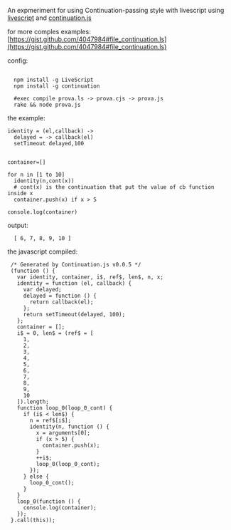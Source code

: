 An expmeriment for using Continuation-passing style with livescript using [livescript](http://livescript.net/) and [continuation.js](https://github.com/BYVoid/continuation)


for more comples examples: 
  [https://gist.github.com/4047984#file_continuation.ls](https://gist.github.com/4047984#file_continuation.ls)

config:

```
  
  npm install -g LiveScript
  npm install -g continuation
  
  #exec compile prova.ls -> prova.cjs -> prova.js
  rake && node prova.js

```

the example:

```
identity = (el,callback) -> 
  delayed = -> callback(el)
  setTimeout delayed,100
  

container=[]

for n in [1 to 10]
  identity(n,cont(x))
  # cont(x) is the continuation that put the value of cb function inside x
  container.push(x) if x > 5

console.log(container)

```

output:

```
  [ 6, 7, 8, 9, 10 ]
```

the javascript compiled:


```
 /* Generated by Continuation.js v0.0.5 */
 (function () {
   var identity, container, i$, ref$, len$, n, x;
   identity = function (el, callback) {
     var delayed;
     delayed = function () {
       return callback(el);
     };
     return setTimeout(delayed, 100);
   };
   container = [];
   i$ = 0, len$ = (ref$ = [
     1,
     2,
     3,
     4,
     5,
     6,
     7,
     8,
     9,
     10
   ]).length;
   function loop_0(loop_0_cont) {
     if (i$ < len$) {
       n = ref$[i$];
       identity(n, function () {
         x = arguments[0];
         if (x > 5) {
           container.push(x);
         }
         ++i$;
         loop_0(loop_0_cont);
       });
     } else {
       loop_0_cont();
     }
   }
   loop_0(function () {
     console.log(container);
   });
 }.call(this));

```